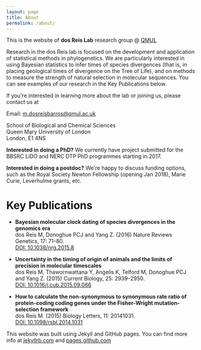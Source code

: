 ```yaml
---
layout: page
title: About
permalink: /about/
---
```


This is the website of **dos Reis Lab** research group @ [QMUL](http://www.qmul.ac.uk)

Research in the dos Reis lab is focused on the development and application of statistical methods in phylogenetics. We are particularly interested in using Bayesian statistics to infer times of species divergences (that is, in placing geological times of divergence on the Tree of Life), and on methods to measure the strength of natural selection in molecular sequences. You can see examples of our research in the Key Publications below.

If you're interested in learning more about the lab or joining us, please contact us at

Email: [m.dosreisbarros@qmul.ac.uk](mailto://m.dosreisbarros@qmul.ac.uk)  

School of Biological and Chemical Sciences  
Queen Mary University of London  
London, E1 4NS

**Interested in doing a PhD?** We currently have project submitted for the BBSRC LiDO and NERC DTP PhD programmes starting in 2017.

**Interested in doing a postdoc?** We're happy to discuss funding options, such as the Royal Society Newton Fellowship (opening Jan 2018), Marie Curie, Leverhulme grants, etc.

# Key Publications

- **Bayesian molecular clock dating of species divergences in the genomics era**  
dos Reis M, Donoghue PCJ and Yang Z. (2016) Nature Reviews Genetics, 17: 71–80.  
[DOI: 10.1038/nrg.2015.8](https://dx.doi.org/10.1038/nrg.2015.8)

- **Uncertainty in the timing of origin of animals and the limits of precision in molecular timescales**  
dos Reis M, Thawornwattana Y, Angelis K, Telford M, Donoghue PCJ and Yang Z. (2015) Current Biology, 25: 2939–2950.  
[DOI: 10.1016/j.cub.2015.09.066](https://dx.doi.org/10.1016/j.cub.2015.09.066)

- **How to calculate the non-synonymous to synonymous rate ratio of protein-coding coding genes under the Fisher-Wright mutation-selection framework**  
dos Reis M. (2015) Biology Letters, 11: 20141031.  
[DOI: 10.1098/rsbl.2014.1031](https://dx.doi.org/10.1098/rsbl.2014.1031)

This website was built using Jekyll and GitHub pages. You can find more info at [jekyllrb.com](http://jekyllrb.com/) and [pages.github.com](https://pages.github.com/)
